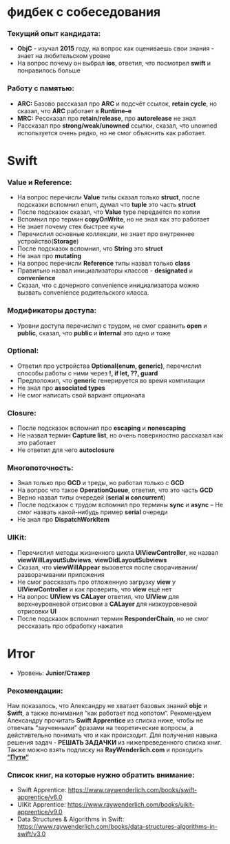 # фидбек с собеседования

### Текущий опыт кандидата:

- **ObjC** - изучал **2015** году, на вопрос как оцениваешь свои знания - знает на любительском уровне
- На вопрос почему он выбрал **ios**, ответил, что посмотрел **swift** и понравилось больше

### Работу с памятью:

- **ARC:** Базово рассказал про **ARC** и подсчёт ссылок, **retain cycle**, но сказал, что **ARC** работает в **Runtime–е**
- **MRC:** Рессказал про **retain/release**,  про **autorelease** не знал
- Рассказал про **strong/weak/unowned** ссылки, сказал, что unowned используется очень редко, но не смог объяснить как работает.

# Swift

### Value и Referencе:

- На вопрос перечисли **Value** типы сказал только **struct**, после подсказки вспомнил enum, думал что **tuple** это часть **struct**
- После подсказок сказал, что **Value** type передается по копии
- Вспомнил про термин **copyOnWrite**, но не знал как это работает
- Не знает почему стек быстрее кучи
- Перечислил основные коллекции, не знает про внутреннее устройство(**Storage**)
- После подсказок вспомнил, что **String** это **struct**
- Не знал про **mutating**
- На вопрос перечисли **Referencе** типы назвал только **class**
- Правильно назвал инициализаторы классов - **designated** и **convenience**
- Сказал, что с дочерного convenience инициализатора можно вызвать convenience родительского класса.

### Модификаторы доступа:

- Уровни доступа перечислил с трудом, не смог сравнить **open** и **public**, сказал, что **public** и **internal** это одно и тоже

### Optional:

- Ответил про устройства **Optional(enum, generic)**, перечислил способы работы с ними через **!, if let, ??, guard**
- Предположил, что **generic** генерируется во время компилации
- Не знал про **associated types**
- Не смог написать свой вариант опционала

### Closure:

- После подсказок вспомнил про **escaping** и **nonescaping**
- Не назвал термин **Capture list**, но очень поверхностно рассказал как это работает
- Не ответил для чего **autoclosure**

### Многопоточность:

- Знал только про **GCD** и треды, но работал только с **GCD**
- На вопрос что такое **OperationQueue**, ответил, что это часть **GCD**
- Верно назвал типы очередей (**serial и concurrent**)
- После подсказок с трудом вспомнил про термины **sync** и **async**
– Не смог назвать какой-нибудь пример **serial** очереди
- Не знал про **DispatchWorkItem**

### UIKit:

- Перечислил методы жизненного цикла **UIViewController**, не назвал **viewWillLayoutSubviews**, **viewDidLayoutSubviews**
- Сказал, что **viewWillAppear** вызовется после сворачивании/разворачивании приложения
- Не смог рассказать про отложенную загрузку **view** у **UIViewController** и как проверить, что **view** ещё нет
- На вопрос **UIView vs CALayer** ответил, что **UIView** для верхнеуровневой отрисовки а **CALayer** для низкоуровневой отрисовки **UI**
- После подсказок вспомнил термин **ResponderChain**, но не смог рессказать про обработку нажатия

# Итог

- Уровень: **Junior/Стажер**

### Рекомендации:

Нам показалось, что  Александру не хватает базовых знаний **objc** и **Swift**, а также понимания “как работает под копотом“. Рекомендуем Александру прочитать **Swift Apprentice** из списка ниже, чтобы не отвечать “заученными” фразами на теоретические вопросы, а дейстивтельно понимать что и как происходит.
Для получения навыка решения задач - **РЕШАТЬ ЗАДАЧКИ** из нижепреведенного списка книг.
Также можно взять подписку на **RayWenderlich.com** и проходить [**“Пути“**](https://www.raywenderlich.com/ios/paths)

### Список книг, на которые нужно обратить внимание:

 - Swift Apprentice: https://www.raywenderlich.com/books/swift-apprentice/v6.0
 - UIKit Apprentice: https://www.raywenderlich.com/books/uikit-apprentice/v9.0
 - Data Structures & Algorithms in Swift: https://www.raywenderlich.com/books/data-structures-algorithms-in-swift/v3.0